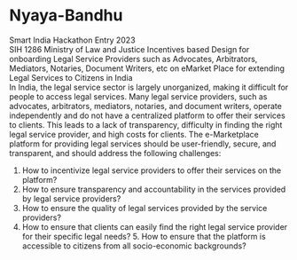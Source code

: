 # Nyaya-Bandhu
Smart India Hackathon Entry 2023 
<br> SIH 1286 Ministry of Law and Justice
Incentives based Design for onboarding Legal Service Providers such as Advocates, Arbitrators, Mediators, Notaries, Document Writers, etc on eMarket Place for extending Legal Services to Citizens in India
<br>In India, the legal service sector is largely unorganized, making it difficult for people to access legal services. Many legal service providers, such as advocates, arbitrators, mediators, notaries, and document writers, operate independently and do not have a centralized platform to offer their services to clients. This leads to a lack of transparency, difficulty in finding the right legal service provider, and high costs for clients.
The e-Marketplace platform for providing legal services should be user-friendly, secure, and transparent, and should address the following challenges:
1. How to incentivize legal service providers to offer their services on the platform?
2. How to ensure transparency and accountability in the services provided by legal service providers?
3. How to ensure the quality of legal services provided by the service providers?
4. How to ensure that clients can easily find the right legal service provider for their specific legal needs? 5. How to ensure that the platform is accessible to citizens from all socio-economic backgrounds?

